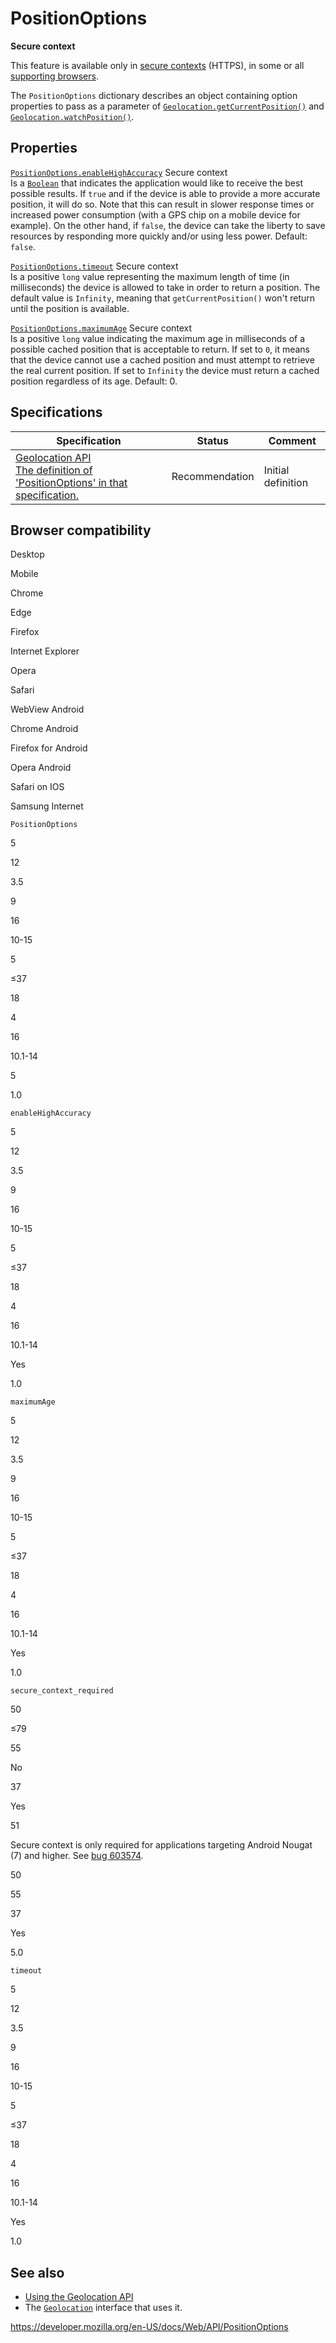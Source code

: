 # PositionOptions

**Secure context**

This feature is available only in [secure contexts](https://developer.mozilla.org/en-US/docs/Web/Security/Secure_Contexts) (HTTPS), in some or all [supporting browsers](#browser_compatibility).

The `PositionOptions` dictionary describes an object containing option properties to pass as a parameter of [`Geolocation.getCurrentPosition()`](geolocation/getcurrentposition) and [`Geolocation.watchPosition()`](geolocation/watchposition).

## Properties

[`PositionOptions.enableHighAccuracy`](positionoptions/enablehighaccuracy) <span class="notecard inline secure">Secure context</span>  
Is a [`Boolean`](https://developer.mozilla.org/en-US/docs/Web/JavaScript/Reference/Global_Objects/Boolean) that indicates the application would like to receive the best possible results. If `true` and if the device is able to provide a more accurate position, it will do so. Note that this can result in slower response times or increased power consumption (with a GPS chip on a mobile device for example). On the other hand, if `false`, the device can take the liberty to save resources by responding more quickly and/or using less power. Default: `false`.

[`PositionOptions.timeout`](positionoptions/timeout) <span class="notecard inline secure">Secure context</span>  
Is a positive `long` value representing the maximum length of time (in milliseconds) the device is allowed to take in order to return a position. The default value is `Infinity`, meaning that `getCurrentPosition()` won't return until the position is available.

[`PositionOptions.maximumAge`](positionoptions/maximumage) <span class="notecard inline secure">Secure context</span>  
Is a positive `long` value indicating the maximum age in milliseconds of a possible cached position that is acceptable to return. If set to `0`, it means that the device cannot use a cached position and must attempt to retrieve the real current position. If set to `Infinity` the device must return a cached position regardless of its age. Default: 0.

## Specifications

<table><thead><tr class="header"><th>Specification</th><th>Status</th><th>Comment</th></tr></thead><tbody><tr class="odd"><td><a href="https://w3c.github.io/geolocation-api/#position_options_interface">Geolocation API<br />
<span class="small">The definition of 'PositionOptions' in that specification.</span></a></td><td><span class="spec-rec">Recommendation</span></td><td>Initial definition</td></tr></tbody></table>

## Browser compatibility

Desktop

Mobile

Chrome

Edge

Firefox

Internet Explorer

Opera

Safari

WebView Android

Chrome Android

Firefox for Android

Opera Android

Safari on IOS

Samsung Internet

`PositionOptions`

5

12

3.5

9

16

10-15

5

≤37

18

4

16

10.1-14

5

1.0

`enableHighAccuracy`

5

12

3.5

9

16

10-15

5

≤37

18

4

16

10.1-14

Yes

1.0

`maximumAge`

5

12

3.5

9

16

10-15

5

≤37

18

4

16

10.1-14

Yes

1.0

`secure_context_required`

50

≤79

55

No

37

Yes

51

Secure context is only required for applications targeting Android Nougat (7) and higher. See [bug 603574](https://crbug.com/603574).

50

55

37

Yes

5.0

`timeout`

5

12

3.5

9

16

10-15

5

≤37

18

4

16

10.1-14

Yes

1.0

## See also

- [Using the Geolocation API](geolocation_api/using_the_geolocation_api)
- The [`Geolocation`](geolocation) interface that uses it.

<a href="https://developer.mozilla.org/en-US/docs/Web/API/PositionOptions" class="_attribution-link">https://developer.mozilla.org/en-US/docs/Web/API/PositionOptions</a>
